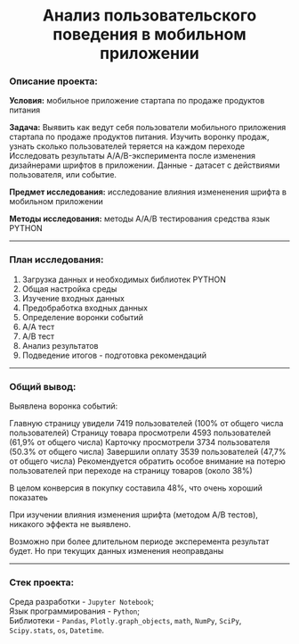 <h1 align="center"> Анализ пользовательского поведения в мобильном приложении </h1>

<h3>Описание проекта:</h3> 

**Условия:** мобильное приложение стартапа по продаже продуктов питания

**Задача:**
Выявить как ведут себя пользователи мобильного приложения стартапа по продаже продуктов питания.
Изучить воронку продаж, узнать сколько пользователей теряется на каждом переходе
Исследовать результаты A/A/B-эксперимента после изменения дизайнерами шрифтов в приложении.
Данные - датасет с действиями пользователя, или событие.

**Предмет исследования:** исследование влияния измененения шрифта в мобильном приложении

**Методы исследования:**
методы А/А/В тестирования
средства язык PYTHON
***
### План исследования:
  1. Загрузка данных и необходимых библиотек PYTHON
  2.   Общая настройка среды
  2. Изучение входных данных
  3. Предобработка входных данных
  5. Определение воронки событий
  6. А/А тест
  7. А/В тест
  8. Анализ результатов
  9. Подведение итогов - подготовка рекомендаций
***
### Общий вывод:
Выявлена воронка событий:

Главную страницу увидели 7419 пользователей (100% от общего числа пользователей)
Страницу товара просмотрели 4593 пользователей (61,9% от общего числа)
Карточку просмотрели 3734 пользователя (50.3% от общего числа)
Завершили оплату 3539 пользователей (47,7% от общего числа)
Рекомендуется обратить особое внимание на потерю пользователей при переходе на страницу товаров (около 38%)

В целом конверсия в покупку составила 48%, что очень хороший показатеь

При изучении влияния изменения шрифта (методом А/В тестов), никакого эффекта не выявлено.

Возможно при более длительном периоде эксперемента результат будет. Но при текущих данных изменения неоправданы
***
<h3>Стек проекта:</h3>

Среда разработки - `Jupyter Notebook`; <br>
Язык программирования - `Python`; <br>
Библиотеки - `Pandas`, `Plotly.graph_objects`, `math`, `NumPy`, `SciPy`, `Scipy.stats`, `os`, `Datetime`. <br>
